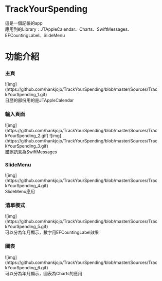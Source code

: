# TrackYourSpending
這是一個記帳的app<br/>
應用到的Library：JTAppleCalendar、Charts、SwiftMessages、EFCountingLabel、SlideMenu<br/>

功能介紹
=======

<h3>主頁</h3>
![img](https://github.com/hankjojo/TrackYourSpending/blob/master/Sources/TrackYourSpending_1.gif)
<br/>
日歷的部份用的是JTAppleCalendar

<h3>輸入頁面</h3>
![img](https://github.com/hankjojo/TrackYourSpending/blob/master/Sources/TrackYourSpending_2.gif)
![img](https://github.com/hankjojo/TrackYourSpending/blob/master/Sources/TrackYourSpending_3.gif)
<br/>
錯誤訊息為SwiftMessages

<h3>SlideMenu</h3>
![img](https://github.com/hankjojo/TrackYourSpending/blob/master/Sources/TrackYourSpending_4.gif)
<br/>
SlideMenu應用

<h3>清單模式</h3>
![img](https://github.com/hankjojo/TrackYourSpending/blob/master/Sources/TrackYourSpending_5.gif)
<br/>
可以分為年月顯示，數字用EFCountingLabel效果

<h3>圖表</h3>
![img](https://github.com/hankjojo/TrackYourSpending/blob/master/Sources/TrackYourSpending_6.gif)
<br/>
可以分為年月顯示，圖表為Charts的應用

